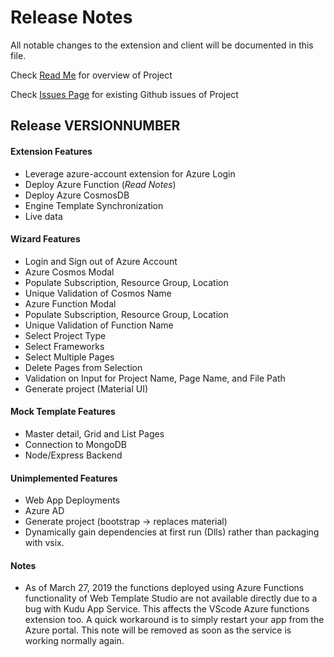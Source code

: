 # Release Notes

All notable changes to the extension and client will be documented in this file.

Check [Read Me](https://github.com/Microsoft/WebTemplateStudio/blob/master/README.md/) for overview of Project

Check [Issues Page](https://github.com/Microsoft/WebTemplateStudio/issues/) for existing Github issues of Project

## Release **VERSIONNUMBER**

#### Extension Features

- Leverage azure-account extension for Azure Login
- Deploy Azure Function (_Read Notes_)
- Deploy Azure CosmosDB
- Engine Template Synchronization
- Live data

#### Wizard Features

- Login and Sign out of Azure Account
- Azure Cosmos Modal
- Populate Subscription, Resource Group, Location
- Unique Validation of Cosmos Name
- Azure Function Modal
- Populate Subscription, Resource Group, Location
- Unique Validation of Function Name
- Select Project Type
- Select Frameworks
- Select Multiple Pages
- Delete Pages from Selection
- Validation on Input for Project Name, Page Name, and File Path
- Generate project (Material UI)

#### Mock Template Features

- Master detail, Grid and List Pages
- Connection to MongoDB
- Node/Express Backend

#### Unimplemented Features

- Web App Deployments
- Azure AD
- Generate project (bootstrap -> replaces material)
- Dynamically gain dependencies at first run (Dlls) rather than packaging with vsix.

#### Notes

- As of March 27, 2019 the functions deployed using Azure Functions functionality of Web Template Studio
  are not available directly due to a bug with Kudu App Service. This affects the VScode Azure functions extension
  too. A quick workaround is to simply restart your app from the Azure portal. This note will be removed as soon as
  the service is working normally again.
